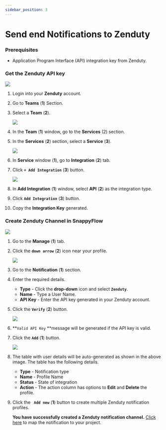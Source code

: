 ```yaml
---
sidebar_position: 3 
---
```

# Send end Notifications to Zenduty
### Prerequisites

- Application Program Interface (API) integration key from Zenduty.

### Get the Zenduty API key

<img src="/img/Notifications/Images/Image_11.png" /><br /> 

1. Login into your **Zenduty** account.

2. Go to **Teams** (**1**) Section.

3. Select a **Team** (**2**).

   <img src="/img/Notifications/Images/Image_12.png" /><br /> 

4. In the **Team** (**1**) window, go to the **Services** (2) section.

5. In the **Services** (**2**) section, select a **Service** (**3**).

   <img src="/img/Notifications/Images/Image_13.png" /><br />

6. In **Service** window (**1**), go to **Integration** (**2**) tab.

7. Click  **`+ Add Integration`** (**3**) button.

   <img src="/img/Notifications/Images/Image_14.png" /><br />

8. In **Add Integration** (**1**) window, select **API** (**2**) as the integration type.

9. Click  **`Add Integration`** (**3**) button.

10. Copy the **Integration Key** generated.
### Create Zenduty Channel in SnappyFlow

<img src="/img/Notifications/Images/Image_15.png" /><br />

1. Go to the **Manage** (**1**) tab.

2. Click the **`down arrow`**  (**2**) icon near your profile.

   <img src="/img/Notifications/Images/Image_16.png" /><br />

3. Go to the **Notification**  (**1**) section.

4. Enter the required details.
   - **Type** - Click the **drop-down** icon and select **`Zenduty`**.
   - **Name** - Type a User Name.
   - **API Key** - Enter the API key generated in your Zenduty account.

5. Click the **`Verify`** (**2**) button.

   <img src="/img/Notifications/Images/Image_17.png" /><br />

6.  **`Valid API Key` **message will be generated if the API key is valid.

7. Click the **`Add`** (**1**) button.

   <img src="/img/Notifications/Images/Image_18.png" /><br /> 

8. The table with user details will be auto-generated as shown in the above image. The table has the following details.

   - **Type** - Notification type
   - **Name** - Profile Name
   - **Status** - State of integration
   - **Action** - The action column has options to **Edit** and **Delete** the profile.

9. Click the **` Add new`**  (**1**) button to create multiple Zenduty notification profiles.

   **You have successfully created a Zenduty notification channel.** [Click here](/docs/Alerts_notifications/Notifications/Map_Notification_Alerts/map_projects_to_channels)  to map the notification to your project.


